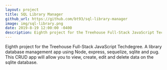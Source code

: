 ```yaml
---
layout: project
title: SQL Library Manager
github_url: https://github.com/bt93/sql-library-manager
image: img/sql-library.png
date: 2019-8-19 12:00:00 -0400
description: Eighth project for the Treehouse Full-Stack JavaScript Techdegree.
---
```

Eighth project for the Treehouse Full-Stack JavaScript Techdegree. A library database management app using Node, express, sequelize, sqlite and pug. This CRUD app will allow you to view, create, edit and delete data on the sqlite database.